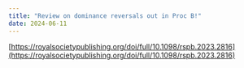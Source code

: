 ```yaml
---
title: "Review on dominance reversals out in Proc B!"
date: 2024-06-11
---
```


[https://royalsocietypublishing.org/doi/full/10.1098/rspb.2023.2816](https://royalsocietypublishing.org/doi/full/10.1098/rspb.2023.2816)
